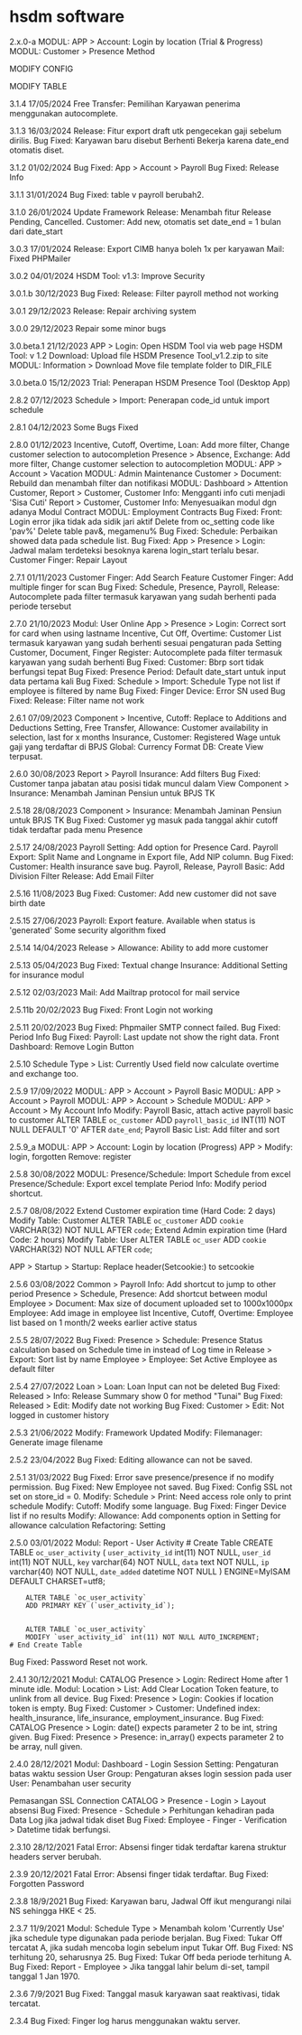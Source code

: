 # hsdm software

2.x.0-a
MODUL: APP > Account: Login by location (Trial & Progress)
MODUL: Customer > Presence Method

MODIFY CONFIG

MODIFY TABLE

3.1.4	17/05/2024
Free Transfer: Pemilihan Karyawan penerima menggunakan autocomplete.

3.1.3	16/03/2024
Release: Fitur export draft utk pengecekan gaji sebelum dirilis.
Bug Fixed: Karyawan baru disebut Berhenti Bekerja karena date_end otomatis diset.

3.1.2	01/02/2024
Bug Fixed: App > Account > Payroll
Bug Fixed: Release Info

3.1.1	31/01/2024
Bug Fixed: table v payroll berubah2.

3.1.0	26/01/2024
Update Framework
Release: Menambah fitur Release Pending, Cancelled.
Customer: Add new, otomatis set date_end = 1 bulan dari date_start

3.0.3	17/01/2024
Release: Export CIMB hanya boleh 1x per karyawan
Mail: Fixed PHPMailer

3.0.2	04/01/2024
HSDM Tool: v1.3: Improve Security

3.0.1.b	30/12/2023
Bug Fixed: Release: Filter payroll method not working

3.0.1	29/12/2023
Release: Repair archiving system

3.0.0	29/12/2023
Repair some minor bugs

3.0.beta.1	21/12/2023
APP > Login: Open HSDM Tool via web page
HSDM Tool: v 1.2
Download: Upload file HSDM Presence Tool_v1.2.zip to site
MODUL: Information > Download
Move file template folder to DIR_FILE

3.0.beta.0	15/12/2023
Trial: Penerapan HSDM Presence Tool (Desktop App)

2.8.2	07/12/2023
Schedule > Import: Penerapan code_id untuk import schedule

2.8.1	04/12/2023
Some Bugs Fixed

2.8.0	01/12/2023
Incentive, Cutoff, Overtime, Loan: Add more filter, Change customer selection to autocompletion
Presence > Absence, Exchange: Add more filter, Change customer selection to autocompletion
MODUL: APP > Account > Vacation
MODUL: Admin Maintenance
Customer > Document: Rebuild dan menambah filter dan notifikasi
MODUL: Dashboard > Attention
Customer, Report > Customer, Customer Info: Mengganti info cuti menjadi 'Sisa Cuti'
Report > Customer, Customer Info: Menyesuaikan modul dgn adanya Modul Contract
MODUL: Employment Contracts
Bug Fixed: Front: Login error jika tidak ada sidik jari aktif
Delete from oc_setting code like 'pav%'
Delete table pav&, megamenu%
Bug Fixed: Schedule: Perbaikan showed data pada schedule list.
Bug Fixed: App > Presence > Login: Jadwal malam terdeteksi besoknya karena login_start terlalu besar.
Customer Finger: Repair Layout

2.7.1	01/11/2023
Customer Finger: Add Search Feature
Customer Finger: Add multiple finger for scan
Bug Fixed: Schedule, Presence, Payroll, Release: Autocomplete pada filter termasuk karyawan yang sudah berhenti pada periode tersebut

2.7.0	21/10/2023
Modul: User Online
App > Presence > Login: Correct sort for card when using lastname
Incentive, Cut Off, Overtime: Customer List termasuk karyawan yang sudah berhenti sesuai pengaturan pada Setting
Customer, Document, Finger Register: Autocomplete pada filter termasuk karyawan yang sudah berhenti
Bug Fixed: Customer: Bbrp sort tidak berfungsi tepat
Bug Fixed: Presence Period: Default date_start untuk input data pertama kali
Bug Fixed: Schedule > Import: Schedule Type not list if employee is filtered by name
Bug Fixed: Finger Device: Error SN used
Bug Fixed: Release: Filter name not work

2.6.1	07/09/2023
Component > Incentive, Cutoff: Replace to Additions and Deductions
Setting, Free Transfer, Allowance: Customer availability in selection, last for x months
Insurance, Customer: Registered Wage untuk gaji yang terdaftar di BPJS
Global: Currency Format
DB: Create View terpusat.

2.6.0	30/08/2023
Report > Payroll Insurance: Add filters
Bug Fixed: Customer tanpa jabatan atau posisi tidak muncul dalam View
Component > Insurance: Menambah Jaminan Pensiun untuk BPJS TK

2.5.18	28/08/2023
Component > Insurance: Menambah Jaminan Pensiun untuk BPJS TK
Bug Fixed: Customer yg masuk pada tanggal akhir cutoff tidak terdaftar pada menu Presence

2.5.17	24/08/2023
Payroll Setting: Add option for Presence Card.
Payroll Export: Split Name and Longname in Export file, Add NIP column.
Bug Fixed: Customer: Health insurance save bug. 
Payroll, Release, Payroll Basic: Add Division Filter
Release: Add Email Filter

2.5.16	11/08/2023
Bug Fixed: Customer: Add new customer did not save birth date

2.5.15	27/06/2023
Payroll: Export feature. Available when status is 'generated'
Some security algorithm fixed

2.5.14	14/04/2023
Release > Allowance: Ability to add more customer

2.5.13	05/04/2023
Bug Fixed: Textual change
Insurance: Additional Setting for insurance modul

2.5.12	02/03/2023
Mail: Add Mailtrap protocol for mail service

2.5.11b	20/02/2023
Bug Fixed: Front Login not working

2.5.11	20/02/2023
Bug Fixed: Phpmailer SMTP connect failed.
Bug Fixed: Period Info
Bug Fixed: Payroll: Last update not show the right data.
Front Dashboard: Remove Login Button

2.5.10
Schedule Type > List: Currently Used field now calculate overtime and exchange too.

2.5.9	17/09/2022
MODUL: APP > Account > Payroll Basic
MODUL: APP > Account > Payroll
MODUL: APP > Account > Schedule
MODUL: APP > Account > My Account Info
Modify: Payroll Basic, attach active payroll basic to customer
	ALTER TABLE `oc_customer` ADD `payroll_basic_id` INT(11) NOT NULL DEFAULT '0' AFTER `date_end`;
Payroll Basic List: Add filter and sort 

2.5.9_a
MODUL: APP > Account: Login by location (Progress)
APP > Modify: login, forgotten
	Remove: register

2.5.8	30/08/2022
MODUL: Presence/Schedule: Import Schedule from excel
	Presence/Schedule: Export excel template
Period Info: Modify period shortcut.

2.5.7	08/08/2022
Extend Customer expiration time (Hard Code: 2 days)
	Modify Table: Customer
		ALTER TABLE `oc_customer` ADD `cookie` VARCHAR(32) NOT NULL AFTER `code`;
Extend Admin expiration time (Hard Code: 2 hours)
	Modify Table: User
		ALTER TABLE `oc_user` ADD `cookie` VARCHAR(32) NOT NULL AFTER `code`;

APP > Startup > Startup: Replace header(Setcookie:) to setcookie

2.5.6	03/08/2022
Common > Payroll Info: Add shortcut to jump to other period
Presence > Schedule, Presence: Add shortcut between modul
Employee > Document: Max size of document uploaded set to 1000x1000px
Employee: Add image in employee list
Incentive, Cutoff, Overtime: Employee list based on 1 month/2 weeks earlier active status

2.5.5	28/07/2022
Bug Fixed: Presence > Schedule: Presence Status calculation based on Schedule time in instead of Log time in
Release > Export: Sort list by name
Employee > Employee: Set Active Employee as default filter

2.5.4	27/07/2022
Loan > Loan: Loan Input can not be deleted
Bug Fixed: Released > Info: Release Summary show 0 for method "Tunai"
Bug Fixed: Released > Edit: Modify date not working
Bug Fixed: Customer > Edit: Not logged in customer history

2.5.3	21/06/2022
Modify: Framework Updated
Modify: Filemanager: Generate image filename

2.5.2	23/04/2022
Bug Fixed: Editing allowance can not be saved.

2.5.1	31/03/2022
Bug Fixed: Error save presence/presence if no modify permission.
Bug Fixed: New Employee not saved.
Bug Fixed: Config SSL not set on store_id = 0.
Modify: Schedule > Print: Need access role only to print schedule
Modify: Cutoff: Modify some language.
Bug Fixed: Finger Device list if no results
Modify: Allowance: Add components option in Setting for allowance calculation
Refactoring: Setting

2.5.0	03/01/2022
Modul: Report - User Activity
	# Create Table
		CREATE TABLE `oc_user_activity` (
		`user_activity_id` int(11) NOT NULL,
		`user_id` int(11) NOT NULL,
		`key` varchar(64) NOT NULL,
		`data` text NOT NULL,
		`ip` varchar(40) NOT NULL,
		`date_added` datetime NOT NULL
		) ENGINE=MyISAM DEFAULT CHARSET=utf8;


		ALTER TABLE `oc_user_activity`
		ADD PRIMARY KEY (`user_activity_id`);


		ALTER TABLE `oc_user_activity`
		MODIFY `user_activity_id` int(11) NOT NULL AUTO_INCREMENT;
	# End Create Table

Bug Fixed: Password Reset not work.

2.4.1	30/12/2021
Modul: CATALOG Presence > Login: Redirect Home after 1 minute idle.
Modul: Location > List: Add Clear Location Token feature, to unlink from all device.
Bug Fixed: Presence > Login: Cookies if location token is empty.
Bug Fixed: Customer > Customer: Undefined index: health_insurance, life_insurance, employment_insurance.
Bug Fixed: CATALOG Presence > Login: date() expects parameter 2 to be int, string given.
Bug Fixed: Presence > Presence: in_array() expects parameter 2 to be array, null given.

2.4.0	28/12/2021
Modul: Dashboard - Login Session
	Setting: Pengaturan batas waktu session
	User Group: Pengaturan akses login session pada user
	User: Penambahan user security

Pemasangan SSL Connection
CATALOG > Presence - Login > Layout absensi
Bug Fixed: Presence - Schedule > Perhitungan kehadiran pada Data Log jika jadwal tidak diset
Bug Fixed: Employee - Finger - Verification > Datetime tidak berfungsi.

2.3.10	28/12/2021
Fatal Error: Absensi finger tidak terdaftar karena struktur headers server berubah.

2.3.9	20/12/2021
Fatal Error: Absensi finger tidak terdaftar.
Bug Fixed: Forgotten Password

2.3.8	18/9/2021
Bug Fixed: Karyawan baru, Jadwal Off ikut mengurangi nilai NS sehingga HKE < 25.

2.3.7	11/9/2021
Modul: Schedule Type > Menambah kolom 'Currently Use' jika schedule type digunakan pada periode berjalan.
Bug Fixed: Tukar Off tercatat A, jika sudah mencoba login sebelum input Tukar Off.
Bug Fixed: NS terhitung 20, seharusnya 25.
Bug Fixed: Tukar Off beda periode terhitung A.
Bug Fixed: Report - Employee > Jika tanggal lahir belum di-set, tampil tanggal 1 Jan 1970.

2.3.6	7/9/2021
Bug Fixed: Tanggal masuk karyawan saat reaktivasi, tidak tercatat.

2.3.4
Bug Fixed: Finger log harus menggunakan waktu server.